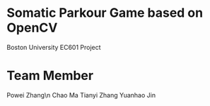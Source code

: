 # Somatic Parkour Game based on OpenCV
Boston University EC601 Project
# Team Member
Powei Zhang\n
Chao Ma
Tianyi Zhang
Yuanhao Jin
